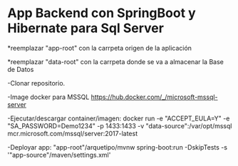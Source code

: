 # App Backend con SpringBoot y Hibernate para Sql Server

*reemplazar "app-root" con la carrpeta origen de la aplicación

*reemplazar "data-root" con la carrpeta donde se va a almacenar la Base de Datos
  
-Clonar repositorio.

-Image docker para MSSQL
https://hub.docker.com/_/microsoft-mssql-server

-Ejecutar/descargar container/imagen:
docker run -e "ACCEPT_EULA=Y" -e "SA_PASSWORD=Demo1234" -p 1433:1433 -v "data-source":/var/opt/mssql  mcr.microsoft.com/mssql/server:2017-latest

-Deployar app:
"app-root"/arquetipo/mvnw spring-boot:run -DskipTests -s '"app-source"/maven/settings.xml'
  


